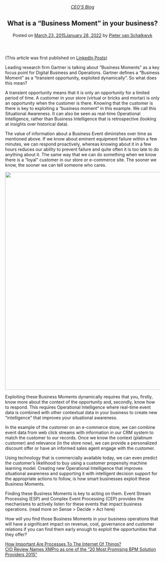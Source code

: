 
<article class="post-4107 post type-post status-publish format-standard has-post-thumbnail hentry category-pieter-blog tag-operational-intelligence" id="post-4107">
<div class="article-inner">
<header class="entry-header">
<div class="entry-header-text entry-header-text-top text-center">
<h6 class="entry-category is-xsmall"><a href="https://xmpro.com/category/blog/pieter-blog/" rel="category tag">CEO'S Blog</a></h6><h1 class="entry-title">What is a “Business Moment” in your business?</h1><div class="entry-divider is-divider small"></div>
<div class="entry-meta uppercase is-xsmall">
<span class="posted-on">Posted on <a href="https://xmpro.com/what-is-a-business-moment-in-your-business/" rel="bookmark"><time class="entry-date published" datetime="2015-03-23T16:28:32+00:00">March 23, 2015</time><time class="updated" datetime="2022-01-28T05:41:44+00:00">January 28, 2022</time></a></span> <span class="byline">by <span class="meta-author vcard"><a class="url fn n" href="https://xmpro.com/author/pietervs/">Pieter van Schalkwyk</a></span></span> </div>
</div>
</header>
<div class="entry-content single-page">
<p>(This article was first published on <a href="https://www.linkedin.com/pulse/what-business-moment-your-pieter-van-schalkwyk?trk=object-photo" rel="noopener noreferrer" target="_blank">LinkedIn Posts</a>)</p>
<p>Leading research firm Gartner is talking about “Business Moments” as a key focus point for Digital Business and Operations. Gartner defines a “Business Moment” as a “transient opportunity, exploited dynamically”. So what does this mean?</p>
<p>A transient opportunity means that it is only an opportunity for a limited period of time. A customer in your store (virtual or bricks and mortar) is only an opportunity when the customer is there. Knowing that the customer is there is key to exploiting a “business moment” in this example. We call this Situational Awareness. It can also be seen as real-time Operational Intelligence, rather than Business Intelligence that is retrospective (looking at insights over historical data).</p>
<p>The value of information about a Business Event diminishes over time as mentioned above. If we know about eminent equipment failure within a few minutes, we can respond proactively, whereas knowing about it in a few hours reduces our ability to prevent failure and quite often it is too late to do anything about it. The same way that we can do something when we know there is a “loyal” customer in our store or e-commerce site. The sooner we know, the sooner we can tell someone who cares.</p>
<p><a href="https://xmpro.com/wp-content/uploads/2015/03/TimeValue_Chart.jpg"><img height="707" src="https://xmpro.com/wp-content/uploads/2015/03/TimeValue_Chart-1024x707.jpg" width="1024"/>
</a></p>
<p>Exploiting these Business Moments dynamically requires that you, firstly, know more about the context of the opportunity and, secondly, know how to respond. This requires Operational Intelligence where real-time event data is combined with other contextual data in your business to create new “intelligence” that improves your situational awareness.</p>
<p>In the example of the customer on an e-commerce store, we can combine event data from web click streams with information in our CRM system to match the customer to our records. Once we know the context (platinum customer) and relevance (in the store now), we can provide a personalized discount offer or have an informed sales agent engage with the customer.</p>
<p>Using technology that is commercially available today, we can even predict the customer’s likelihood to buy using a customer propensity machine learning model. Creating new Operational Intelligence that improves situational awareness and supporting it with intelligent decision support for the appropriate actions to follow, is how smart businesses exploit these Business Moments.</p>
<p>Finding these Business Moments is key to acting on them. Event Stream Processing (ESP) and Complex Event Processing (CEP) provides the mechanisms to actively listen for these events that impact business operations. (read more on Sense &gt; Decide &gt; Act here)</p>
<p>How will you find those Business Moments in your business operations that will have a significant impact on revenue, cost, governance and customer relations if you can find them early enough to exploit the opportunities that they offer?</p>
<div class="blog-share text-center"><div class="is-divider medium"></div><div class="social-icons share-icons share-row relative"><a aria-label="Share on WhatsApp" class="icon button circle is-outline tooltip whatsapp show-for-medium" data-action="share/whatsapp/share" href="whatsapp://send?text=What%20is%20a%20%E2%80%9CBusiness%20Moment%E2%80%9D%20in%20your%20business%3F - https://xmpro.com/what-is-a-business-moment-in-your-business/" title="Share on WhatsApp"><i class="icon-whatsapp"></i></a><a aria-label="Share on Facebook" class="icon button circle is-outline tooltip facebook" data-label="Facebook" href="https://www.facebook.com/sharer.php?u=https://xmpro.com/what-is-a-business-moment-in-your-business/" onclick="window.open(this.href,this.title,'width=500,height=500,top=300px,left=300px'); return false;" rel="noopener nofollow" target="_blank" title="Share on Facebook"><i class="icon-facebook"></i></a><a aria-label="Share on Twitter" class="icon button circle is-outline tooltip twitter" href="https://twitter.com/share?url=https://xmpro.com/what-is-a-business-moment-in-your-business/" onclick="window.open(this.href,this.title,'width=500,height=500,top=300px,left=300px'); return false;" rel="noopener nofollow" target="_blank" title="Share on Twitter"><i class="icon-twitter"></i></a><a aria-label="Email to a Friend" class="icon button circle is-outline tooltip email" href="/cdn-cgi/l/email-protection#754a0600171f10160148221d14015047451c0650474514504745503047504d45504c363700061c1b100606504745381a18101b01503047504d45504c315047451c1b5047450c1a00075047451700061c1b10060650463353171a110c48361d10161e504745011d1c065047451a00015046345047451d010105065046345047335047330d1805071a5b161a18504733021d1401581c065814581700061c1b10060658181a18101b01581c1b580c1a0007581700061c1b100606504733" rel="nofollow" title="Email to a Friend"><i class="icon-envelop"></i></a><a aria-label="Pin on Pinterest" class="icon button circle is-outline tooltip pinterest" href="https://pinterest.com/pin/create/button?url=https://xmpro.com/what-is-a-business-moment-in-your-business/&amp;media=https://xmpro.com/wp-content/uploads/2015/03/TimeValue_Chart-1024x707.jpg&amp;description=What%20is%20a%20%E2%80%9CBusiness%20Moment%E2%80%9D%20in%20your%20business%3F" onclick="window.open(this.href,this.title,'width=500,height=500,top=300px,left=300px'); return false;" rel="noopener nofollow" target="_blank" title="Pin on Pinterest"><i class="icon-pinterest"></i></a><a aria-label="Share on LinkedIn" class="icon button circle is-outline tooltip linkedin" href="https://www.linkedin.com/shareArticle?mini=true&amp;url=https://xmpro.com/what-is-a-business-moment-in-your-business/&amp;title=What%20is%20a%20%E2%80%9CBusiness%20Moment%E2%80%9D%20in%20your%20business%3F" onclick="window.open(this.href,this.title,'width=500,height=500,top=300px,left=300px'); return false;" rel="noopener nofollow" target="_blank" title="Share on LinkedIn"><i class="icon-linkedin"></i></a></div></div></div>
<nav class="navigation-post" id="nav-below" role="navigation">
<div class="flex-row next-prev-nav bt bb">
<div class="flex-col flex-grow nav-prev text-left">
<div class="nav-previous"><a href="https://xmpro.com/how-important-are-processes-to-the-internet-of-things/" rel="prev"><span class="hide-for-small"><i class="icon-angle-left"></i></span> How Important Are Processes To The Internet Of Things?</a></div>
</div>
<div class="flex-col flex-grow nav-next text-right">
<div class="nav-next"><a href="https://xmpro.com/cio-review-names-xmpro-as-one-of-the-20-most-promising-bpm-solution-providers-2015/" rel="next">CIO Review Names XMPro as one of the “20 Most Promising BPM Solution Providers 2015” <span class="hide-for-small"><i class="icon-angle-right"></i></span></a></div> </div>
</div>
</nav>
</div>
</article>
<div class="comments-area" id="comments">
</div>
